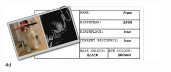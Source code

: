 <img src='https://raw.githubusercontent.com/Fr-zm/Fr-zm/refs/heads/main/readme/header.png' style='margin:-100;'>
#d
